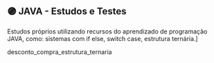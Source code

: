 ## 🟣 JAVA - Estudos e Testes
Estudos próprios utilizando recursos do aprendizado de programação JAVA, como: sistemas com if else, switch case, estrutura ternária.]

desconto_compra_estrutura_ternaria
